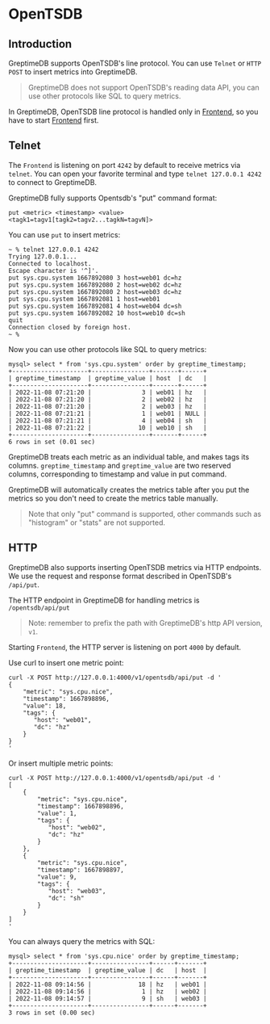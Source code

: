 # OpenTSDB

## Introduction

GreptimeDB supports OpenTSDB's line protocol. You can use `Telnet` or `HTTP POST` to insert metrics
into GreptimeDB.

> GreptimeDB does not support OpenTSDB's reading data API, you can use other protocols like SQL to
> query metrics.

In GreptimeDB, OpenTSDB line protocol is handled only in [Frontend][1], so you have to
start [Frontend][1] first.

[1]: ../../developer-guide/frontend/overview.md

## Telnet

The `Frontend` is listening on port `4242` by default to receive metrics via `telnet`. You can open
your favorite terminal and type `telnet 127.0.0.1 4242` to connect to GreptimeDB.

GreptimeDB fully supports Opentsdb's "put" command format:

`put <metric> <timestamp> <value> <tagk1=tagv1[tagk2=tagv2...tagkN=tagvN]>`

You can use `put`  to insert metrics:

```shell
~ % telnet 127.0.0.1 4242
Trying 127.0.0.1...
Connected to localhost.
Escape character is '^]'.
put sys.cpu.system 1667892080 3 host=web01 dc=hz
put sys.cpu.system 1667892080 2 host=web02 dc=hz
put sys.cpu.system 1667892080 2 host=web03 dc=hz
put sys.cpu.system 1667892081 1 host=web01
put sys.cpu.system 1667892081 4 host=web04 dc=sh
put sys.cpu.system 1667892082 10 host=web10 dc=sh
quit
Connection closed by foreign host.
~ %
```

Now you can use other protocols like SQL to query metrics:

```text
mysql> select * from 'sys.cpu.system' order by greptime_timestamp;
+---------------------+----------------+-------+------+
| greptime_timestamp  | greptime_value | host  | dc   |
+---------------------+----------------+-------+------+
| 2022-11-08 07:21:20 |              3 | web01 | hz   |
| 2022-11-08 07:21:20 |              2 | web02 | hz   |
| 2022-11-08 07:21:20 |              2 | web03 | hz   |
| 2022-11-08 07:21:21 |              1 | web01 | NULL |
| 2022-11-08 07:21:21 |              4 | web04 | sh   |
| 2022-11-08 07:21:22 |             10 | web10 | sh   |
+---------------------+----------------+-------+------+
6 rows in set (0.01 sec)
```

GreptimeDB treats each metric as an individual table, and makes tags its columns.
`greptime_timestamp` and `greptime_value` are two reserved columns, corresponding to timestamp and
value in put command.

GreptimeDB will automatically creates the metrics table after you put the metrics so you don't need
to create the metrics table manually.

> Note that only "put" command is supported, other commands such as "histogram" or "stats"
> are not supported.

## HTTP

GreptimeDB also supports inserting OpenTSDB metrics via HTTP endpoints. We use the request and
response format described in OpenTSDB's `/api/put`.

The HTTP endpoint in GreptimeDB for handling metrics is `/opentsdb/api/put`

> Note: remember to prefix the path with GreptimeDB's http API version, `v1`.

Starting `Frontend`, the HTTP server is listening on port `4000` by default.

Use curl to insert one metric point:

```shell
curl -X POST http://127.0.0.1:4000/v1/opentsdb/api/put -d '
{
    "metric": "sys.cpu.nice",
    "timestamp": 1667898896,
    "value": 18,
    "tags": {
       "host": "web01",
       "dc": "hz"
    }
}
'
```

Or insert multiple metric points:

```shell
curl -X POST http://127.0.0.1:4000/v1/opentsdb/api/put -d '
[
    {
        "metric": "sys.cpu.nice",
        "timestamp": 1667898896,
        "value": 1,
        "tags": {
           "host": "web02",
           "dc": "hz"
        }
    },
    {
        "metric": "sys.cpu.nice",
        "timestamp": 1667898897,
        "value": 9,
        "tags": {
           "host": "web03",
           "dc": "sh"
        }
    }
]
'
```

You can always query the metrics with SQL:

```text
mysql> select * from 'sys.cpu.nice' order by greptime_timestamp;
+---------------------+----------------+------+-------+
| greptime_timestamp  | greptime_value | dc   | host  |
+---------------------+----------------+------+-------+
| 2022-11-08 09:14:56 |             18 | hz   | web01 |
| 2022-11-08 09:14:56 |              1 | hz   | web02 |
| 2022-11-08 09:14:57 |              9 | sh   | web03 |
+---------------------+----------------+------+-------+
3 rows in set (0.00 sec)
```
